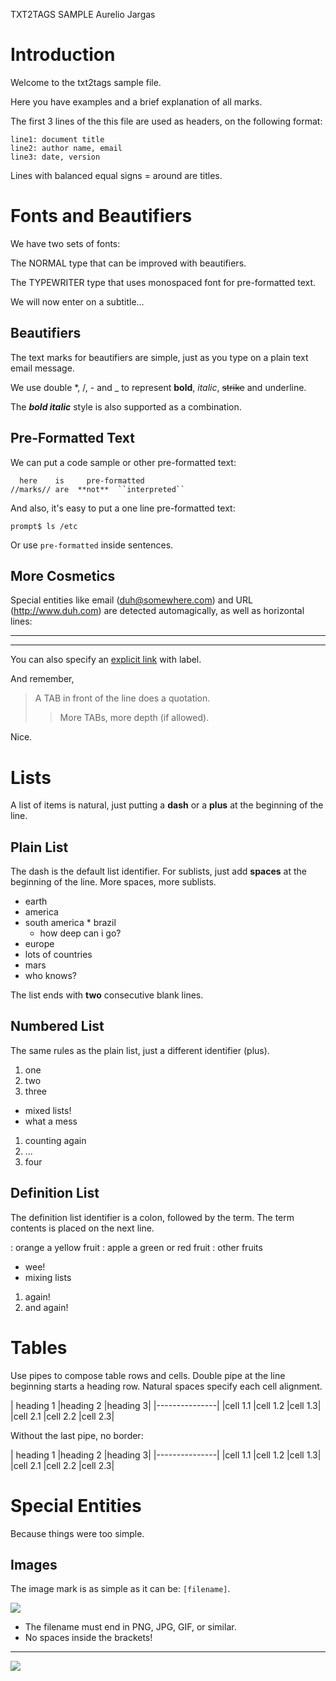 TXT2TAGS SAMPLE
Aurelio Jargas


# Introduction 

Welcome to the txt2tags sample file.

Here you have examples and a brief explanation of all
marks.

The first 3 lines of the this file are used as headers,
on the following format:

    line1: document title
    line2: author name, email
    line3: date, version

Lines with balanced equal signs = around are titles.

# Fonts and Beautifiers 

We have two sets of fonts:

The NORMAL type that can be improved with beautifiers.

The TYPEWRITER type that uses monospaced font for
pre-formatted text.

We will now enter on a subtitle...

## Beautifiers 

The text marks for beautifiers are simple, just as you
type on a plain text email message.

We use double *, /, - and _ to represent **bold**,
*italic*, ~~strike~~ and underline.

The ***bold italic*** style is also supported as a
combination.

## Pre-Formatted Text 

We can put a code sample or other pre-formatted text:

      here    is     pre-formatted
    //marks// are  **not**  ``interpreted``

And also, it's easy to put a one line pre-formatted
text:

    prompt$ ls /etc

Or use `pre-formatted` inside sentences.

## More Cosmetics 

Special entities like email (<duh@somewhere.com>) and
URL (http://www.duh.com) are detected automagically,
as well as horizontal lines:

---

---

You can also specify an [explicit link](http://duh.org)
with label.

And remember,

> A TAB in front of the line does a quotation.
> > More TABs, more depth (if allowed).

Nice.

# Lists 

A list of items is natural, just putting a **dash** or
a **plus** at the beginning of the line.

## Plain List 

The dash is the default list identifier. For sublists,
just add **spaces** at the beginning of the line. More
spaces, more sublists.

 * earth
  * america
   * south america
    * brazil
     * how deep can i go?
  * europe
   * lots of countries
 * mars
  * who knows?

The list ends with **two** consecutive blank lines.

## Numbered List 

The same rules as the plain list, just a different
identifier (plus).

1. one
1. two
1. three
  * mixed lists!
  * what a mess
1. counting again
1. ...
1. four

## Definition List 

The definition list identifier is a colon, followed by
the term. The term contents is placed on the next line.

: orange
a yellow fruit
: apple
a green or red fruit
: other fruits
  * wee!
  * mixing lists
1. again!
1. and again!

# Tables 

Use pipes to compose table rows and cells.
Double pipe at the line beginning starts a heading row.
Natural spaces specify each cell alignment.

| heading 1 |heading 2 |heading 3|
|---------------|
|cell 1.1 |cell 1.2 |cell 1.3|
|cell 2.1 |cell 2.2 |cell 2.3|

Without the last pipe, no border:

| heading 1 |heading 2 |heading 3|
|---------------|
|cell 1.1 |cell 1.2 |cell 1.3|
|cell 2.1 |cell 2.2 |cell 2.3|

# Special Entities 

Because things were too simple.

## Images 

The image mark is as simple as it can be: `[filename]`.

![](img/photo.jpg)

 * The filename must end in PNG, JPG, GIF, or similar.
 * No spaces inside the brackets!

---

![](img/t2tpowered.png)

